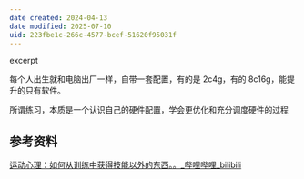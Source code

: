 ```yaml
---
date created: 2024-04-13
date modified: 2025-07-10
uid: 223fbe1c-266c-4577-bcef-51620f95031f
---
```


excerpt

<!-- more -->

每个人出生就和电脑出厂一样，自带一套配置，有的是 2c4g，有的 8c16g，能提升的只有软件。

所谓练习，本质是一个认识自己的硬件配置，学会更优化和充分调度硬件的过程

## 参考资料

[运动心理：如何从训练中获得技能以外的东西。。_哔哩哔哩_bilibili](https://www.bilibili.com/video/BV1wx4y1M72c/?spm_id_from=333.999.0.0&vd_source=dea414ee2d39e74f662ceec0edffdf24)
